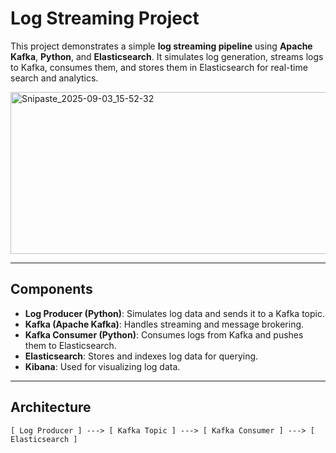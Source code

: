 # Log Streaming Project

This project demonstrates a simple **log streaming pipeline** using **Apache Kafka**, **Python**, and **Elasticsearch**. It simulates log generation, streams logs to Kafka, consumes them, and stores them in Elasticsearch for real-time search and analytics.

<img width="914" height="259" alt="Snipaste_2025-09-03_15-52-32" src="https://github.com/user-attachments/assets/5ba6a0a5-7409-4dd3-a8f9-751688281451" />

---

## Components

- **Log Producer (Python)**: Simulates log data and sends it to a Kafka topic.
- **Kafka (Apache Kafka)**: Handles streaming and message brokering.
- **Kafka Consumer (Python)**: Consumes logs from Kafka and pushes them to Elasticsearch.
- **Elasticsearch**: Stores and indexes log data for querying.
- **Kibana**: Used for visualizing log data.

---

## Architecture

```text
[ Log Producer ] ---> [ Kafka Topic ] ---> [ Kafka Consumer ] ---> [ Elasticsearch ]
